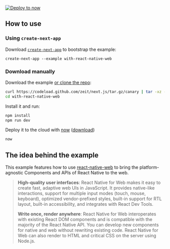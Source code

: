 [![Deploy to now](https://deploy.now.sh/static/button.svg)](https://deploy.now.sh/?repo=https://github.com/zeit/next.js/tree/master/examples/with-react-native-web)

## How to use

### Using `create-next-app`

Download [`create-next-app`](https://github.com/segmentio/create-next-app) to bootstrap the example:

```
create-next-app --example with-react-native-web
```

### Download manually

Download the example [or clone the repo](https://github.com/zeit/next.js):

```bash
curl https://codeload.github.com/zeit/next.js/tar.gz/canary | tar -xz --strip=2 next.js-canary/examples/with-react-native-web
cd with-react-native-web
```

Install it and run:

```bash
npm install
npm run dev
```

Deploy it to the cloud with [now](https://zeit.co/now) ([download](https://zeit.co/download))

```bash
now
```

## The idea behind the example

This example features how to use [react-native-web](https://github.com/necolas/react-native-web) to bring the platform-agnostic Components and APIs of React Native to the web.

> **High-quality user interfaces**: React Native for Web makes it easy to create fast, adaptive web UIs in JavaScript. It provides native-like interactions, support for multiple input modes (touch, mouse, keyboard), optimized vendor-prefixed styles, built-in support for RTL layout, built-in accessibility, and integrates with React Dev Tools.
>
> **Write once, render anywhere**: React Native for Web interoperates with existing React DOM components and is compatible with the majority of the React Native API. You can develop new components for native and web without rewriting existing code. React Native for Web can also render to HTML and critical CSS on the server using Node.js.
